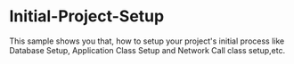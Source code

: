# Initial-Project-Setup
This sample shows you that, how to setup your project's initial process like Database Setup, Application Class Setup and Network Call class setup,etc.
